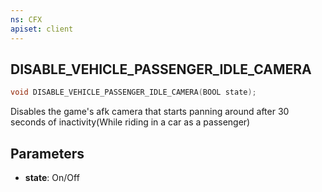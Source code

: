 ```yaml
---
ns: CFX
apiset: client
---
```

## DISABLE_VEHICLE_PASSENGER_IDLE_CAMERA

```c
void DISABLE_VEHICLE_PASSENGER_IDLE_CAMERA(BOOL state);
```

Disables the game's afk camera that starts panning around after 30 seconds of inactivity(While riding in a car as a passenger)

## Parameters
* **state**: On/Off